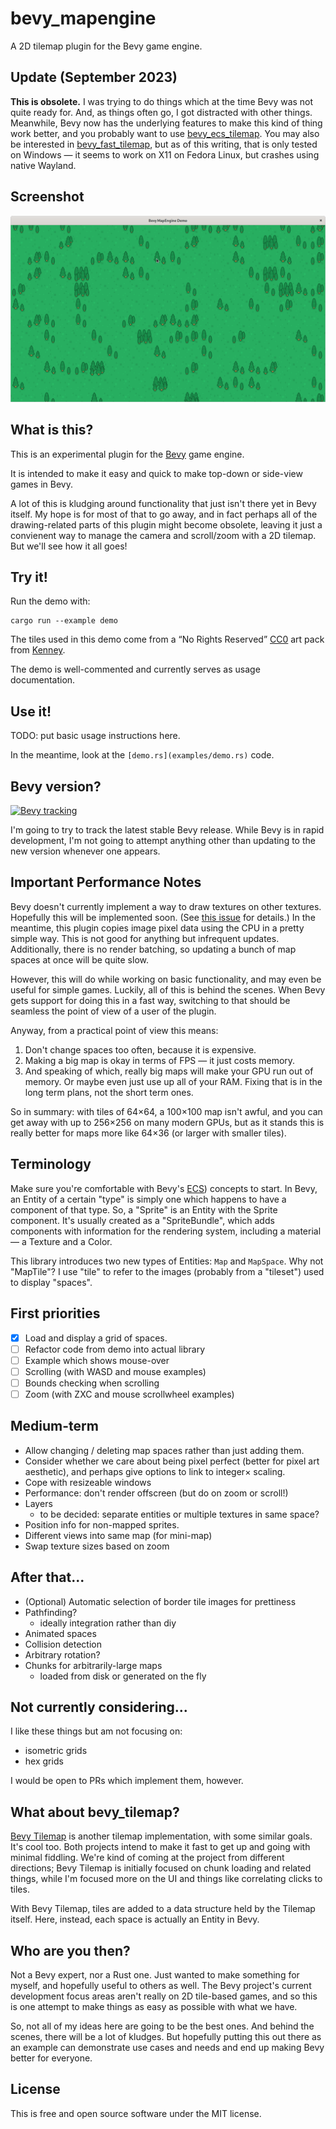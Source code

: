 bevy_mapengine
==============

A 2D tilemap plugin for the Bevy game engine.

Update (September 2023)
-----------------------

**This is obsolete.** I was trying to do things which at the time Bevy
was not quite ready for. And, as things often go, I got distracted with
other things. Meanwhile, Bevy now has the underlying features to make
this kind of thing work better, and you probably want to use
[bevy_ecs_tilemap](https://github.com/StarArawn/bevy_ecs_tilemap). You
may also be interested in
[bevy_fast_tilemap](https://github.com/droggelbecher/bevy-fast-tilemap),
but as of this writing, that is only tested on Windows — it seems to 
work on X11 on Fedora Linux, but crashes using native Wayland.

Screenshot
----------

![This is all that 0.0.4 does.](examples/screenshots/screenshot-0.0.4.png)

What is this?
-------------

This is an experimental plugin for the [Bevy](https://bevyengine.org/)
game engine.

It is intended to make it easy and quick to make top-down or side-view
games in Bevy.

A lot of this is kludging around functionality that just isn't there yet
in Bevy itself. My hope is for most of that to go away, and in fact
perhaps all of the drawing-related parts of this plugin might become
obsolete, leaving it just a convienent way to manage the camera and
scroll/zoom with a 2D tilemap. But we'll see how it all goes!

Try it!
-------

Run the demo with:

    cargo run --example demo

The tiles used in this demo come from a “No Rights Reserved”
[CC0](https://creativecommons.org/share-your-work/public-domain/cc0/)
art pack from [Kenney](https://kenney.nl/assets/medieval-rts).

The demo is well-commented and currently serves as usage documentation.

Use it!
-------

TODO: put basic usage instructions here. 

In the meantime, look at the `[demo.rs](examples/demo.rs)` code.

Bevy version?
-------------

[![Bevy tracking](https://img.shields.io/badge/Bevy%20tracking-released%20version-lightblue)](https://github.com/bevyengine/bevy/blob/main/docs/plugins_guidelines.md#main-branch-tracking)

I'm going to try to track the latest stable Bevy release. While Bevy is
in rapid development, I'm not going to attempt anything other than
updating to the new version whenever one appears.

Important Performance Notes
---------------------------

Bevy doesn't currently implement a way to draw textures on other
textures. Hopefully this will be implemented soon. (See
[this issue](https://github.com/bevyengine/bevy/issues/1207#issuecomment-800602680)
for details.) In the meantime, this plugin copies image pixel data using
the CPU in a pretty simple way. This is not good for anything but
infrequent updates. Additionally, there is no render batching, so
updating a bunch of map spaces at once will be quite slow.

However, this will do while working on basic functionality, and may even
be useful for simple games. Luckily, all of this is behind the scenes.
When Bevy gets support for doing this in a fast way, switching to that
should be seamless the point of view of a user of the plugin.

Anyway, from a practical point of view this means:

1. Don't change spaces too often, because it is expensive.
2. Making a big map is okay in terms of FPS — it just costs memory.
3. And speaking of which, really big maps will make your GPU run out of
   memory. Or maybe even just use up all of your RAM. Fixing that is
   in the long term plans, not the short term ones. 

So in summary: with tiles of 64×64, a 100×100 map isn't awful, and you
can get away with up to 256×256 on many modern GPUs, but as it stands
this is really better for maps more like 64×36 (or larger with smaller
tiles).

Terminology
-----------

Make sure you're comfortable with Bevy's
[ECS](https://bevy-cheatbook.github.io/basics/ec.html)) concepts to
start. In Bevy, an Entity of a certain "type" is simply one which
happens to have a component of that type. So, a "Sprite" is an Entity
with the Sprite component. It's usually created as a "SpriteBundle",
which adds components with information for the rendering system,
including a material — a Texture and a Color.

This library introduces two new types of Entities: `Map` and `MapSpace`.
Why not "MapTile"? I use "tile" to refer to the images (probably from a
"tileset") used to display "spaces".


First priorities
----------------

- [x] Load and display a grid of spaces.
- [ ] Refactor code from demo into actual library
- [ ] Example which shows mouse-over
- [ ] Scrolling (with WASD and mouse examples)
- [ ] Bounds checking when scrolling
- [ ] Zoom (with ZXC and mouse scrollwheel examples)

Medium-term
-----------

* Allow changing / deleting map spaces rather than just adding them.
* Consider whether we care about being pixel perfect (better for pixel
  art aesthetic), and perhaps give options to link to integer× scaling.
* Cope with resizeable windows
* Performance: don't render offscreen (but do on zoom or scroll!)
* Layers
  - to be decided: separate entities or multiple textures in same space?
* Position info for non-mapped sprites.
* Different views into same map (for mini-map)
* Swap texture sizes based on zoom

After that...
-------------

* (Optional) Automatic selection of border tile images for prettiness
* Pathfinding?
  - ideally integration rather than diy
* Animated spaces
* Collision detection
* Arbitrary rotation?
* Chunks for arbitrarily-large maps
  - loaded from disk or generated on the fly

Not currently considering...
----------------------------

I like these things but am not focusing on:

* isometric grids
* hex grids

I would be open to PRs which implement them, however.

What about bevy_tilemap?
------------------------

[Bevy Tilemap](https://bevyengine.org/) is another tilemap
implementation, with some similar goals. It's cool too. Both projects
intend to make it fast to get up and going with minimal fiddling. We're
kind of coming at the project from different directions; Bevy Tilemap is
initially focused on chunk loading and related things, while I'm focused
more on the UI and things like correlating clicks to tiles.

With Bevy Tilemap, tiles are added to a data structure held by the
Tilemap itself. Here, instead, each space is actually an Entity in Bevy.

Who are you then?
-----------------

Not a Bevy expert, nor a Rust one. Just wanted to make something for
myself, and hopefully useful to others as well. The Bevy project's
current development focus areas aren't really on 2D tile-based games,
and so this is one attempt to make things as easy as possible with what
we have.

So, not all of my ideas here are going to be the best ones. And behind
the scenes, there will be a lot of kludges. But hopefully putting this
out there as an example can demonstrate use cases and needs and end up
making Bevy better for everyone.

License
-------

This is free and open source software under the MIT license.
